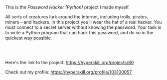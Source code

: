 This is the *Password Hacker (Python)* project I made myself.


<p>All sorts of creatures lurk around the Internet, including trolls, pirates, miners – and hackers. In this project you’ll wear the hat of a real hacker. You must connect to a secret server without knowing the password. Your task is to write a Python program that can hack this password, and do so in the quickest way possible.</p><br/><br/>

Here's the link to the project: https://hyperskill.org/projects/80

Check out my profile: https://hyperskill.org/profile/103100057
